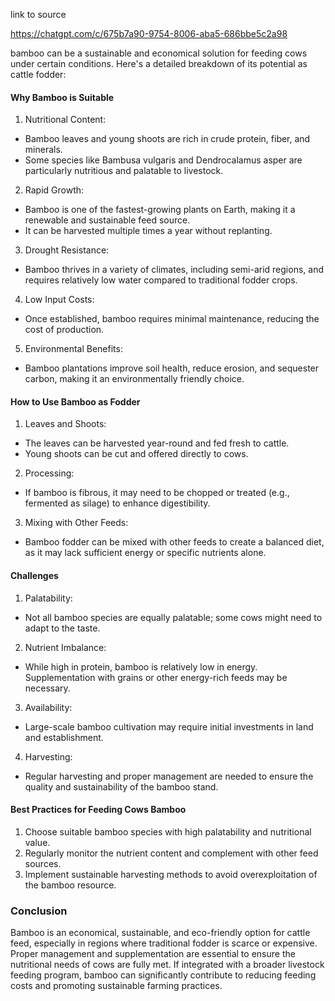 link to source

https://chatgpt.com/c/675b7a90-9754-8006-aba5-686bbe5c2a98


bamboo can be a sustainable and economical solution for feeding cows under certain conditions. Here's a detailed breakdown of its potential as cattle fodder:

#### Why Bamboo is Suitable

1. Nutritional Content:

- Bamboo leaves and young shoots are rich in crude protein, fiber, and minerals.
- Some species like Bambusa vulgaris and Dendrocalamus asper are particularly nutritious and palatable to livestock.

2. Rapid Growth:

- Bamboo is one of the fastest-growing plants on Earth, making it a renewable and sustainable feed source.
- It can be harvested multiple times a year without replanting.

3. Drought Resistance:

- Bamboo thrives in a variety of climates, including semi-arid regions, and requires relatively low water compared to traditional fodder crops.

4. Low Input Costs:

- Once established, bamboo requires minimal maintenance, reducing the cost of production.

5. Environmental Benefits:

- Bamboo plantations improve soil health, reduce erosion, and sequester carbon, making it an environmentally friendly choice.

#### How to Use Bamboo as Fodder

1. Leaves and Shoots:

- The leaves can be harvested year-round and fed fresh to cattle.
- Young shoots can be cut and offered directly to cows.

2. Processing:

- If bamboo is fibrous, it may need to be chopped or treated (e.g., fermented as silage) to enhance digestibility.

3. Mixing with Other Feeds:

- Bamboo fodder can be mixed with other feeds to create a balanced diet, as it may lack sufficient energy or specific nutrients alone.

#### Challenges

1. Palatability:

- Not all bamboo species are equally palatable; some cows might need to adapt to the taste.

2. Nutrient Imbalance:

- While high in protein, bamboo is relatively low in energy. Supplementation with grains or other energy-rich feeds may be necessary.

3. Availability:

- Large-scale bamboo cultivation may require initial investments in land and establishment.

4. Harvesting:

- Regular harvesting and proper management are needed to ensure the quality and sustainability of the bamboo stand.

#### Best Practices for Feeding Cows Bamboo
1. Choose suitable bamboo species with high palatability and nutritional value.
2. Regularly monitor the nutrient content and complement with other feed sources.
3. Implement sustainable harvesting methods to avoid overexploitation of the bamboo resource.

### Conclusion
Bamboo is an economical, sustainable, and eco-friendly option for cattle feed, especially in regions where traditional fodder is scarce or expensive. Proper management and supplementation are essential to ensure the nutritional needs of cows are fully met. If integrated with a broader livestock feeding program, bamboo can significantly contribute to reducing feeding costs and promoting sustainable farming practices.
